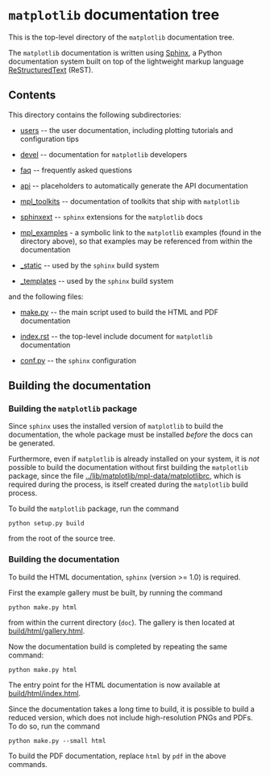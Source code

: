 `matplotlib` documentation tree 
========================

This is the top-level directory of the ``matplotlib``
documentation tree.  

The `matplotlib` documentation is written using [Sphinx](http://sphinx-doc.org/), a
Python documentation system built on top of the lightweight markup language [ReStructuredText](http://docutils.sourceforge.net/rst.html) (ReST).

## Contents

This directory contains the following subdirectories:


* [users](./users) -- the user documentation, including plotting tutorials and configuration tips

* [devel](./devel) -- documentation for `matplotlib` developers

* [faq](./faq) -- frequently asked questions

* [api](./api) -- placeholders to automatically generate the API documentation

* [mpl_toolkits](./mpl_toolkits) -- documentation of toolkits that ship with `matplotlib`

* [sphinxext](./sphinxext) -- `sphinx` extensions for the `matplotlib` docs

* [mpl_examples](./mpl_examples) - a symbolic link to the `matplotlib` examples (found in the directory above), so that examples may be referenced from within the documentation

* [_static](./_static) -- used by the `sphinx` build system

* [_templates](./_templates) -- used by the `sphinx` build system
  

and the following files:


* [make.py](./make.py) -- the main script used to build the HTML and  PDF documentation

* [index.rst](./index.rst) -- the top-level include document for `matplotlib` documentation

* [conf.py](conf.py) -- the `sphinx` configuration


## Building the documentation

### Building the `matplotlib` package

Since `sphinx` uses the installed version of `matplotlib` to build
the documentation, the whole package must be installed *before* the docs
can be generated. 

Furthermore, even if `matplotlib` is already installed on your system, it is *not* possible to build the documentation without first building the 
`matplotlib` package, since the file [../lib/matplotlib/mpl-data/matplotlibrc](../lib/matplotlib/mpl-data/matplotlibrc), which is required during the process, is itself created
during the `matplotlib` build process. 

To build the `matplotlib` package, run the command




	python setup.py build

from the root of the source tree.


### Building the documentation

To build the HTML documentation, `sphinx` (version >= 1.0)
is required. 

First the example gallery must be built, by running the command

	python make.py html

from within the current directory (`doc`). The gallery is then located at [build/html/gallery.html](build/html/gallery.html).

Now the documentation build is completed by repeating the same command:

	python make.py html 

The entry point for the HTML documentation is now available at [build/html/index.html](./build/html/index.html).


Since the documentation takes a long time to build, it is possible to
 build a reduced version, which does not include
high-resolution PNGs and PDFs. To do so, run the command

	python make.py --small html

To build the PDF documentation, replace `html` by `pdf` in the above commands.
